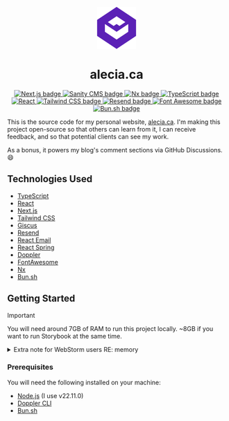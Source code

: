 <p align="center">
  <img src="/docs/images/av_logo.png" title="Alecia Vogel" />
</p>
  
<h1 align="center">alecia.ca</h1>
<p align="center">
  <a href="https://nextjs.org/" target="_blank" rel="nofollow noreferrer">
    <img src="https://img.shields.io/badge/next.js-black?style=for-the-badge&logo=nextdotjs&logoColor=white" alt="Next.js badge" />
  </a>
  <a href="https://sanity.io" target="_blank" rel="nofollow noreferrer">
    <img src="https://img.shields.io/badge/sanity-%23F03E2F?style=for-the-badge&logo=sanity&logoColor=white" alt="Sanity CMS badge" />
  </a>
  <a href="https://nx.dev" target="_blank" rel="nofollow noreferrer">
    <img src="https://img.shields.io/badge/nx-%23143055?style=for-the-badge&logo=nx&logoColor=white" alt="Nx badge" />
  </a>
  <a href="https://www.typescriptlang.org" target="_blank" rel="nofollow noreferrer">
    <img src="https://img.shields.io/badge/typescript-%23007ACC.svg?style=for-the-badge&logo=typescript&logoColor=white" alt="TypeScript badge" />
  </a>
  <a href="https://react.dev" target="_blank" rel="nofollow noreferrer">
    <img src="https://img.shields.io/badge/react-%02361DAFB?style=for-the-badge&logo=react&logoColor=white" alt="React" />
  </a>
  <a href="https://tailwindcss.com/" target="_blank" rel="nofollow noreferrer">
    <img src="https://img.shields.io/badge/tailwindcss-%2306B6D4?style=for-the-badge&logo=tailwindcss&logoColor=white" alt="Tailwind CSS badge" />
  </a>
  <a href="https://resend.com" target="_blank" rel="nofollow noreferrer">
    <img src="https://img.shields.io/badge/resend-black?style=for-the-badge&logo=resend&logoColor=white" alt="Resend badge" />
  </a>
  <a href="https://fontawesome.com" target="_blank" rel="nofollow noreferrer">
    <img src="https://img.shields.io/badge/fontawesome-%230538DD7?style=for-the-badge&logo=fontawesome&logoColor=white" alt="Font Awesome badge" />
  </a>
  <a href="https://bun.sh" target="_blank" rel="nofollow noreferrer">
    <img src="https://img.shields.io/badge/bun.sh-black?style=for-the-badge&logo=bun&logoColor=white" alt="Bun.sh badge" />
  </a>
</p>


This is the source code for my personal website, [alecia.ca](https://alecia.ca). I'm making this project open-source
so that others can learn from it, I can receive feedback, and so that potential clients can see my work.

As a bonus, it powers my blog's comment sections via GitHub Discussions. 😄

## Technologies Used

- [TypeScript](https://www.typescriptlang.org/)
- [React](https://reactjs.org/)
- [Next.js](https://nextjs.org/)
- [Tailwind CSS](https://tailwindcss.com/)
- [Giscus](https://giscus.app)
- [Resend](https://resend.com)
- [React Email](https://react.email)
- [React Spring](https://react-spring.dev)
- [Doppler](https://doppler.com)
- [FontAwesome](https://fontawesome.com)
- [Nx](https://nx.dev)
- [Bun.sh](https://bun.sh)

## Getting Started

> [!IMPORTANT]
> You will need around 7GB of RAM to run this project locally. ~8GB if you want to run Storybook at the same time.

<details>
  <summary>Extra note for WebStorm users RE: memory</summary>

  YMMV, but you will likely need to 
  [increase WebStorm's memory heap](https://www.jetbrains.com/help/webstorm/how-to-improve-product-performance.html#ws_improve_performance_increase_memory_heap_via_ide) 
  to 4096MiB. The default of 2048MiB was not enough *for me* to run this project.
  Sowwy 🥺👉👈
</details>

### Prerequisites

You will need the following installed on your machine:
- [Node.js](https://nodejs.org/en/) (I use v22.11.0)
- [Doppler CLI](https://docs.doppler.com/docs/install-cli)
- [Bun.sh](https://bun.sh/docs/installation)
